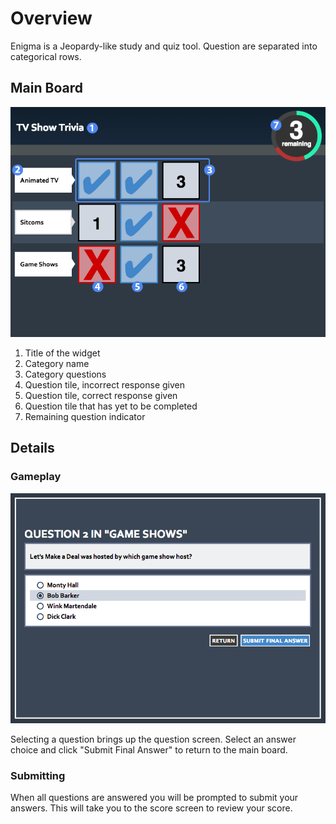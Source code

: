 # Overview #

Enigma is a Jeopardy-like study and quiz tool. Question are separated into categorical rows.

## Main Board ##

![enigma screen](assets/play_widget_enigma.png "enigma screen")

1. Title of the widget
2. Category name
3. Category questions
4. Question tile, incorrect response given
5. Question tile, correct response given
6. Question tile that has yet to be completed
7. Remaining question indicator

## Details ##

### Gameplay ###

![enigma question screen](assets/play_widget_enigma_question.png "enigma question screen")

Selecting a question brings up the question screen. Select an answer choice and click "Submit Final Answer" to return to the main board.

### Submitting ###

When all questions are answered you will be prompted to submit your answers. This will take you to the score screen to review your score.
